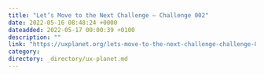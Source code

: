 ```yaml
---
title: "Let’s Move to the Next Challenge — Challenge 002"
date: 2022-05-16 08:48:24 +0000
dateadded: 2022-05-17 00:00:39 +0100
description: ""
link: "https://uxplanet.org/lets-move-to-the-next-challenge-challenge-002-ad33b79cd544?source=rss----819cc2aaeee0---4"
category:
directory: _directory/ux-planet.md
---
```

